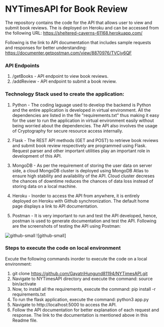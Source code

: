 # NYTimesAPI for Book Review

The repository contains the code for the API that allows user to view and submit book reviews. The is deployed on Heroku and can be accessed from the following URL:
https://sheltered-caverns-61168.herokuapp.com/

Following is the link to API documentation that includes sample requests and responses for better understanding:
https://documenter.getpostman.com/view/8870976/TVCjy6QF

### API Endpoints
1. /getBooks - API endpoint to view book reviews.
2. /addReview - API endpoint to submit a book review.

### Technology Stack used to create the application:
1. Python - The coding laguage used to develop the backend is Python and the entire application is developed in virtual environment. All the dependencies are listed             in the file "requirements.txt" thus making it easy for the user to run the application in virtual environment easily without being worried about the                 dependencies. The API also involves the usage of Cryptography for secure resource access internally.

2. Flask - The REST API methods (GET and POST) to retrieve book reviews and submit book review respectively are programmed using Flask. Request parser and other important utilities play an important role in development of this API.

3. MongoDB - As per the requirement of storing the user data on server side, a cloud MongoDB cluster is deployed using MongoDB Atlas to ensure high stability and availability of the API. Cloud cluster decreses the chances of downtime reduces the chances of data loss instead of storing data on a local machine. 

3. Heroku - Inorder to access the API from anywhere, it is entirely deployed on Heroku with Github synchronization. The default home page displays a link to API documentation.

4. Postman - It is very important to run and test the API developed, hence, postman is used to generate documentation and test the API. Following are the screenshots of testing the API using Postman:

![github-small](https://github.com/GayatriHungund81194/pics/blob/master/APITest.gif) ![github-small]

### Steps to execute the code on local environment
Excute the following commands inorder to execute the code on a local environment:
1. git clone https://github.com/GayatriHungund81194/NYTimesAPI.git
2. Navigate to NYTimesAPI directory and execute the command: source bin/activate
3. Now, to install all the requirements, execute the command: pip install -r requirements.txt
4. To run the flask application, execute the command: python3 app.py
5. Navigate to http://localhost:5000 to access the API. 
6. Follow the API documentation for better explanation of each request and response. The link to the documentation is mentioned above in this Readme file.
